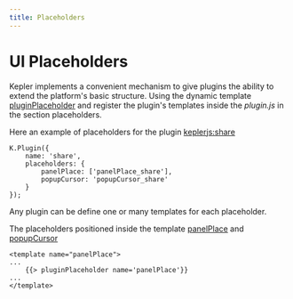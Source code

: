 ```yaml
---
title: Placeholders
---
```


# UI Placeholders
Kepler implements a convenient mechanism to give plugins the ability to extend the platform's basic structure. 
Using the dynamic template [pluginPlaceholder](https://github.com/Keplerjs/Kepler/tree/master/packages/keplerjs-ui/client/views/pluginPlaceholder.js) and register the plugin's templates inside the *plugin.js* in the section placeholders.

Here an example of placeholders for the plugin [keplerjs:share](https://github.com/Keplerjs/Kepler/tree/master/packages/keplerjs-share/plugin.js)
```
K.Plugin({
    name: 'share',
    placeholders: {
        panelPlace: ['panelPlace_share'],
        popupCursor: 'popupCursor_share'
    }
});
```
Any plugin can be define one or many templates for each placeholder.

The placeholders positioned inside the template [panelPlace](https://github.com/Keplerjs/Kepler/tree/master/packages/keplerjs-ui/client/views/panels/place.html#L45) and
[popupCursor](https://github.com/Keplerjs/Kepler/tree/master/packages/keplerjs-ui/client/views/popups.html)
```
<template name="panelPlace">
...
    {{> pluginPlaceholder name='panelPlace'}}
...
</template>
```